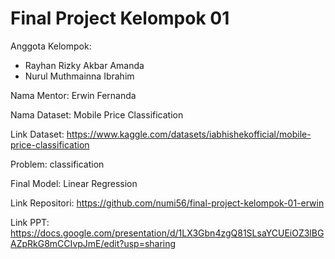 # Final Project Kelompok 01
Anggota Kelompok:
- Rayhan Rizky Akbar Amanda 
- Nurul Muthmainna Ibrahim 

Nama Mentor: Erwin Fernanda 

Nama Dataset: Mobile Price Classification

Link Dataset: https://www.kaggle.com/datasets/iabhishekofficial/mobile-price-classification

Problem: classification

Final Model: Linear Regression

Link Repositori: https://github.com/numi56/final-project-kelompok-01-erwin

Link PPT: https://docs.google.com/presentation/d/1LX3Gbn4zgQ81SLsaYCUEiOZ3lBGAZpRkG8mCCIvpJmE/edit?usp=sharing
